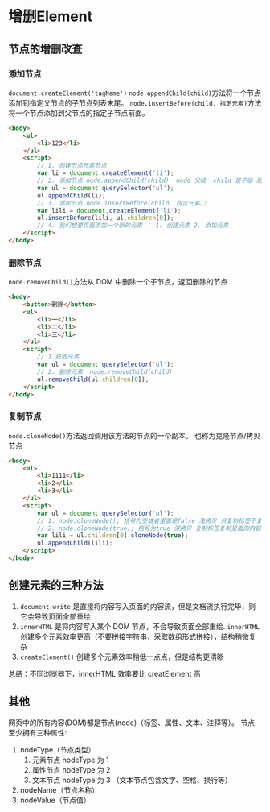 # 增删Element

## 节点的增删改查

### 添加节点
`document.createElement('tagName')`
`node.appendChild(child)`方法将一个节点添加到指定父节点的子节点列表末尾。
`node.insertBefore(child, 指定元素)`方法将一个节点添加到父节点的指定子节点前面。


```html
<body>
    <ul>
        <li>123</li>
    </ul>
    <script>
        // 1. 创建节点元素节点
        var li = document.createElement('li');
        // 2. 添加节点 node.appendChild(child)  node 父级  child 是子级 后面追加元素  类似于数组中的push
        var ul = document.querySelector('ul');
        ul.appendChild(li);
        // 3. 添加节点 node.insertBefore(child, 指定元素);
        var lili = document.createElement('li');
        ul.insertBefore(lili, ul.children[0]);
        // 4. 我们想要页面添加一个新的元素 ： 1. 创建元素 2. 添加元素
    </script>
</body>

```

### 删除节点
`node.removeChild()`方法从 DOM 中删除一个子节点，返回删除的节点
```html
<body>
    <button>删除</button>
    <ul>
        <li>一</li>
        <li>二</li>
        <li>三</li>
    </ul>
    <script>
        // 1.获取元素
        var ul = document.querySelector('ul');
        // 2. 删除元素  node.removeChild(child)
        ul.removeChild(ul.children[0]);
    </script>
</body>
```

### 复制节点
`node.cloneNode()`方法返回调用该方法的节点的一个副本。 也称为克隆节点/拷贝节点

```html
<body>
    <ul>
        <li>1111</li>
        <li>2</li>
        <li>3</li>
    </ul>
    <script>
        var ul = document.querySelector('ul');
        // 1. node.cloneNode(); 括号为空或者里面是false 浅拷贝 只复制标签不复制里面的内容
        // 2. node.cloneNode(true); 括号为true 深拷贝 复制标签复制里面的内容
        var lili = ul.children[0].cloneNode(true);
        ul.appendChild(lili);
    </script>
</body>
```

## 创建元素的三种方法
1. `document.write` 是直接将内容写入页面的内容流，但是文档流执行完毕，则它会导致页面全部重绘
2. `innerHTML` 是将内容写入某个 DOM 节点，不会导致页面全部重绘. `innerHTML` 创建多个元素效率更高（不要拼接字符串，采取数组形式拼接），结构稍微复杂
3. `createElement()` 创建多个元素效率稍低一点点，但是结构更清晰

总结：不同浏览器下，innerHTML 效率要比 creatElement 高


## 其他
网页中的所有内容(DOM)都是节点(node)（标签、属性、文本、注释等）。
节点至少拥有三种属性:

1. nodeType（节点类型）
    1. 元素节点  nodeType  为 1
    2. 属性节点  nodeType  为 2
    3. 文本节点  nodeType  为 3 （文本节点包含文字、空格、换行等）
2. nodeName（节点名称）
3. nodeValue（节点值）



